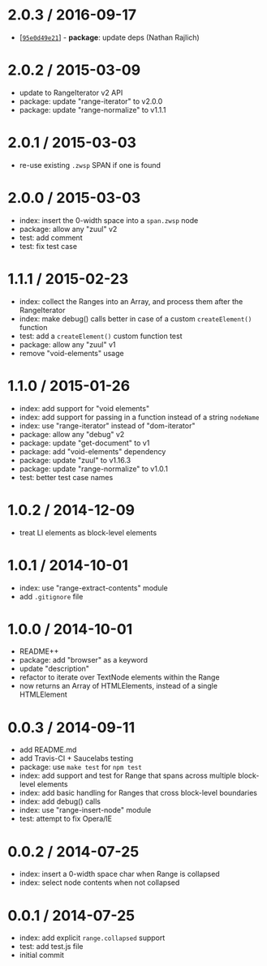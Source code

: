 2.0.3 / 2016-09-17
==================

* [[`95e0d49e21`](https://github.com/webmodules/wrap-range/commit/95e0d49e21)] - **package**: update deps (Nathan Rajlich)

2.0.2 / 2015-03-09
==================

  * update to RangeIterator v2 API
  * package: update "range-iterator" to v2.0.0
  * package: update "range-normalize" to v1.1.1

2.0.1 / 2015-03-03
==================

  * re-use existing `.zwsp` SPAN if one is found

2.0.0 / 2015-03-03
==================

  * index: insert the 0-width space into a `span.zwsp` node
  * package: allow any "zuul" v2
  * test: add comment
  * test: fix test case

1.1.1 / 2015-02-23
==================

  * index: collect the Ranges into an Array, and process them after the RangeIterator
  * index: make debug() calls better in case of a custom `createElement()` function
  * test: add a `createElement()` custom function test
  * package: allow any "zuul" v1
  * remove "void-elements" usage

1.1.0 / 2015-01-26
==================

  * index: add support for "void elements"
  * index: add support for passing in a function instead of a string `nodeName`
  * index: use "range-iterator" instead of "dom-iterator"
  * package: allow any "debug" v2
  * package: update "get-document" to v1
  * package: add "void-elements" dependency
  * package: update "zuul" to v1.16.3
  * package: update "range-normalize" to v1.0.1
  * test: better test case names

1.0.2 / 2014-12-09
==================

  * treat LI elements as block-level elements

1.0.1 / 2014-10-01
==================

  * index: use "range-extract-contents" module
  * add `.gitignore` file

1.0.0 / 2014-10-01
==================

  * README++
  * package: add "browser" as a keyword
  * update "description"
  * refactor to iterate over TextNode elements within the Range
  * now returns an Array of HTMLElements, instead of a single HTMLElement

0.0.3 / 2014-09-11
==================

  * add README.md
  * add Travis-CI + Saucelabs testing
  * package: use `make test` for `npm test`
  * index: add support and test for Range that spans across multiple block-level elements
  * index: add basic handling for Ranges that cross block-level boundaries
  * index: add debug() calls
  * index: use "range-insert-node" module
  * test: attempt to fix Opera/IE

0.0.2 / 2014-07-25
==================

  * index: insert a 0-width space char when Range is collapsed
  * index: select node contents when not collapsed

0.0.1 / 2014-07-25
==================

  * index: add explicit `range.collapsed` support
  * test: add test.js file
  * initial commit
